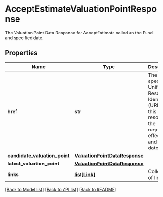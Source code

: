 # AcceptEstimateValuationPointResponse

The Valuation Point Data Response for AcceptEstimate called on the Fund and specified date.

## Properties
Name | Type | Description | Notes
------------ | ------------- | ------------- | -------------
**href** | **str** | The specific Uniform Resource Identifier (URI) for this resource at the requested effective and asAt datetime. | [optional] 
**candidate_valuation_point** | [**ValuationPointDataResponse**](ValuationPointDataResponse.md) |  | 
**latest_valuation_point** | [**ValuationPointDataResponse**](ValuationPointDataResponse.md) |  | [optional] 
**links** | [**list[Link]**](Link.md) | Collection of links. | [optional] 

[[Back to Model list]](../README.md#documentation-for-models) [[Back to API list]](../README.md#documentation-for-api-endpoints) [[Back to README]](../README.md)


